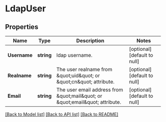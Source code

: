 # LdapUser

## Properties
Name | Type | Description | Notes
------------ | ------------- | ------------- | -------------
**Username** | **string** | ldap username. | [optional] [default to null]
**Realname** | **string** | The user realname from \&quot;uid\&quot; or \&quot;cn\&quot; attribute. | [optional] [default to null]
**Email** | **string** | The user email address from \&quot;mail\&quot; or \&quot;email\&quot; attribute. | [optional] [default to null]

[[Back to Model list]](../README.md#documentation-for-models) [[Back to API list]](../README.md#documentation-for-api-endpoints) [[Back to README]](../README.md)


